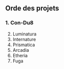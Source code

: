 ## Orde des projets

### 1. Con-Du8

2. Luminatura
3. Internature
4. Prismatica
5. Arcadia
6. Etheria
7. Fuga
